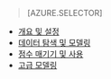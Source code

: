 > [AZURE.SELECTOR]
- [개요 및 설정](../articles/machine-learning-data-science-spark-overview.md)
- [데이터 탐색 및 모델링](../articles/machine-learning/machine-learning-data-science-spark-data-exploration-modeling.md)
- [점수 매기기 및 사용](../articles/machine-learning/machine-learning-data-science-spark-model-consumption.md)
- [고급 모델링](../articles/machine-learning/machine-learning-data-science-spark-advanced-data-exploration-modeling.md)